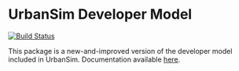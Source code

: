 # UrbanSim Developer Model

[![Build Status](https://travis-ci.org/udst/developer.svg?token=GSDNqBio5uUExRqdD5zJ&branch=master)](https://travis-ci.org/udst/developer)

This package is a new-and-improved version of the developer model
included in UrbanSim. Documentation available [here](https://urbansim.github.io/developer/).
